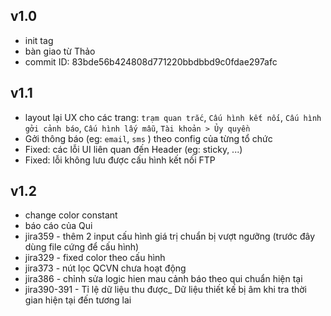 ## v1.0
  - init tag
  - bàn giao từ Thảo
  - commit ID: 83bde56b424808d771220bbdbbd9c0fdae297afc

## v1.1
  - layout lại UX cho các trang: `trạm quan trắc`, `Cấu hình kết nối`, `Cấu hình gởi cảnh báo`, `Cấu hình lấy mẫu`, `Tài khoản > Ủy quyền`
  - Gởi thông báo (eg: `email`, `sms` ) theo config của từng tổ chức
  - Fixed: các lỗi UI liên quan đến Header (eg: sticky, ...)
  - Fixed: lỗi không lưu được cấu hình kết nối FTP

## v1.2
  - change color constant
  - báo cáo của Qui
  - jira359  -  thêm 2 input cấu hình giá trị chuẩn bị vượt ngưỡng (trước đây dùng file cứng để cấu hình)
  - jira329  -  fixed color theo cấu hình 
  - jira373  -  nút lọc QCVN chưa hoạt động
  - jira386  -  chỉnh sửa logic hien mau cảnh báo theo qui chuẩn hiện tại
  - jira390-391  -  Tỉ lệ dữ liệu thu được_ Dữ liệu thiết kế bị âm khi tra thời gian hiện tại đến tương lai